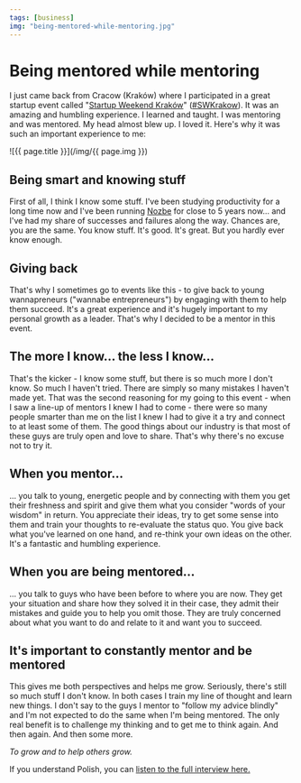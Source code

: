 ```yaml
---
tags: [business]
img: "being-mentored-while-mentoring.jpg"
---
```


# Being mentored while mentoring


I just came back from Cracow (Kraków) where I participated in a great startup event called "[Startup Weekend Kraków](http://krakow.startupweekend.org/)" ([#SWKrakow](https://twitter.com/#!/search/%23swkrakow)). It was an amazing and humbling experience. I learned and taught. I was mentoring and was mentored. My head almost blew up. I loved it. Here's why it was such an important experience to me:

<!--More-->

![{{ page.title }}](/img/{{ page.img }})

## Being smart and knowing stuff

First of all, I think I know some stuff. I've been studying productivity for a long time now and I've been running [Nozbe][n] for close to 5 years now... and I've had my share of successes and failures along the way. Chances are, you are the same. You know stuff. It's good. It's great. But you hardly ever know enough.

## Giving back

That's why I sometimes go to events like this - to give back to young wannapreneurs ("wannabe entrepreneurs") by engaging with them to help them succeed. It's a great experience and it's hugely important to my personal growth as a leader. That's why I decided to be a mentor in this event.

## The more I know... the less I know...

That's the kicker - I know some stuff, but there is so much more I don't know. So much I haven't tried. There are simply so many mistakes I haven't made yet. That was the second reasoning for my going to this event - when I saw a line-up of mentors I knew I had to come - there were so many people smarter than me on the list I knew I had to give it a try and connect to at least some of them. The good things about our industry is that most of these guys are truly open and love to share. That's why there's no excuse not to try it.

## When you mentor...

... you talk to young, energetic people and by connecting with them you get their freshness and spirit and give them what you consider "words of your wisdom" in return. You appreciate their ideas, try to get some sense into them and train your thoughts to re-evaluate the status quo. You give back what you've learned on one hand, and re-think your own ideas on the other. It's a fantastic and humbling experience.

## When you are being mentored...

... you talk to guys who have been before to where you are now. They get your situation and share how they solved it in their case, they admit their mistakes and guide you to help you omit those. They are truly concerned about what you want to do and relate to it and want you to succeed.

## It's important to constantly mentor and be mentored

This gives me both perspectives and helps me grow. Seriously, there's still so much stuff I don't know. In both cases I train my line of thought and learn new things. I don't say to the guys I mentor to "follow my advice blindly" and I'm not expected to do the same when I'm being mentored. The only real benefit is to challenge my thinking and to get me to think again. And then again. And then some more.

_To grow and to help others grow._

  
If you understand Polish, you can [listen to the full interview here.](/pl/mediafun-krakow/)
  
 


[n]: https://michael.gratis/nozbe